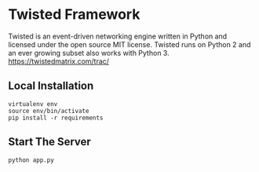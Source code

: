 # Twisted Framework
Twisted is an event-driven networking engine written in Python and licensed under the open source ​MIT license. Twisted runs on Python 2 and an ever growing subset also works with Python 3. https://twistedmatrix.com/trac/

## Local Installation
```
virtualenv env
source env/bin/activate
pip install -r requirements
```

## Start The Server
```
python app.py
```
